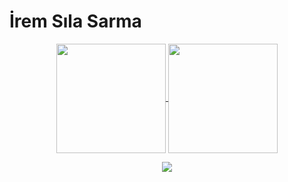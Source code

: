 <h1> İrem Sıla Sarma </h1>
<!--https://github.com/anuraghazra/github-readme-stats-->
<p align="center">
  <a href="https://github.com/anuraghazra/github-readme-stats">
    <img height=175 align="center" src="https://github-readme-stats.vercel.app/api?username=iremsila-l&show_icons=true&theme=midnight-purple&rank_icon=github&include_all_commits=true&count_private=true&hide_border=true&line_height=20"/>
    <img height=175 align="center" src="https://github-readme-stats.vercel.app/api/top-langs/?username=iremsila-l&layout=compact&theme=midnight-purple&hide_border=true"/></a>
</p>

<p align="center">
  <a href="https://skillicons.dev">
    <img src="https://skillicons.dev/icons?i=cs,git,docker,dotnet,eclipse,java,postman,unity,visualstudio,ps,mysql" />
  </a>
</p>
